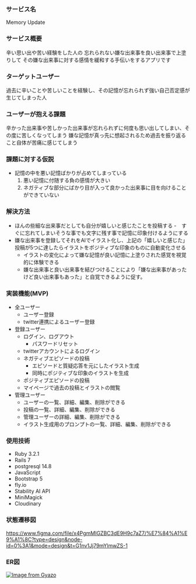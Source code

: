 ### サービス名
Memory Update

### サービス概要
辛い思い出や苦い経験をした人の
忘れられない嫌な出来事を良い出来事で上塗りして
その嫌な出来事に対する感情を緩和する手伝いをするアプリです

### ターゲットユーザー
過去に辛いことや苦しいことを経験し、その記憶が忘れられず強い自己否定感が生じてしまった人

### ユーザーが抱える課題
辛かった出来事や苦しかった出来事が忘れられずに何度も思い出してしまい、その度に苦しくなってしまう
嫌な記憶が真っ先に想起されるため過去を振り返ること自体が苦痛に感じてしまう

### 課題に対する仮説
- 記憶の中を悪い記憶ばかりが占めてしまっている
  1. 悪い記憶に付随する負の感情が大きい
  2. ネガティブな部分にばかり目が入って良かった出来事に目を向けることができていない

### 解決方法
- ほんの些細な出来事だとしても自分が嬉しいと感じたことを投稿する
  -　すぐに忘れてしまいそうな事でも文字に残す事で記憶に印象付けるようにする
- 嫌な出来事を登録してそれをAIでイラスト化し、上記の「嬉しいと感じた」投稿が5つに達したらイラストをポジティブな印象のものに自動変化させる
  - イラストの変化によって嫌な記憶が良い記憶に上塗りされた感覚を視覚的に体験できる
  - 嫌な出来事と良い出来事を結びつけることにより「嫌な出来事があったけど良い出来事もあった」と自覚できるように促す。

### 実装機能(MVP)
- 全ユーザー
  - ユーザー登録
  - twitter連携によるユーザー登録
- 登録ユーザー
  - ログイン、ログアウト
    - パスワードリセット
  - twitterアカウントによるログイン
  - ネガティブエピソードの投稿
    - エピソードと質疑応答を元にしたイラスト生成
    - 同時にポジティブな印象のイラストを生成
  - ポジティブエピソードの投稿
  - マイページで過去の投稿とイラストの閲覧
- 管理ユーザー
  - ユーザーの一覧、詳細、編集、削除ができる
  - 投稿の一覧、詳細、編集、削除ができる
  - 管理ユーザーの詳細、編集、削除ができる
  - イラスト生成用のプロンプトの一覧、詳細、編集、削除ができる

### 使用技術
- Ruby 3.2.1
- Rails 7
- postgresql 14.8
- JavaScript
- Bootstrap 5
- fly.io
- Stability AI API
- MiniMagick
- Cloudinary

### 状態遷移図
https://www.figma.com/file/x4PgmMIGZBC3dE9H9c7aZ7/%E7%84%A1%E9%A1%8C?type=design&node-id=0%3A1&mode=design&t=G1nv1Jj79mYlmwZS-1

### ER図
[![Image from Gyazo](https://i.gyazo.com/19f11025a97b1004611f2e8c17d209a1.png)](https://gyazo.com/19f11025a97b1004611f2e8c17d209a1)